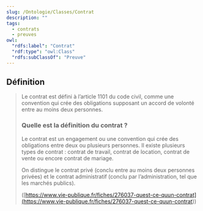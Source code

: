 ```yaml
---
slug: /Ontologie/Classes/Contrat
description: ""
tags:
  - contrats
  - preuves
owl:
  "rdfs:label": "Contrat"
  "rdf:type": "owl:Class"
  "rdfs:subClassOf": "Preuve"
---
```


<OntologyTable frontMatter={frontMatter}/>

## Définition

> Le contrat est défini à l’article 1101 du code civil, comme une convention qui crée des obligations supposant un accord de volonté entre au moins deux personnes.
>
> ### Quelle est la définition du contrat ?
>
> Le contrat est un engagement ou une convention qui crée des obligations entre deux ou plusieurs personnes. Il existe plusieurs types de contrat : contrat de travail, contrat de location, contrat de vente ou encore contrat de mariage.
>
> On distingue le contrat privé (conclu entre au moins deux personnes privées) et le contrat administratif (conclu par l’administration, tel que les marchés publics).
>
> ([https://www.vie-publique.fr/fiches/276037-quest-ce-quun-contrat](<https://www.vie-publique.fr/fiches/276037-quest-ce-quun-contrat>))

